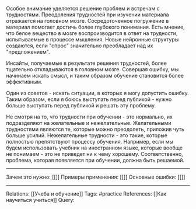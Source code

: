 Особое внимание уделяется решение проблем и встречам с трудностями. Преодоления трудностей при изучении материала отражается на головном мозге. Сосредоточенное погружение в материал помогает достичь более глубокого понимания. Есть мнение, что белое вещество в мозге воспроизводится в ответ на трудности, испытываемые в процессе мышления. Новые нейронные структуры создаются, если "спрос" значительно преобладает над их "предложением". 

Инсайты, получаемые в результате решения трудностей, более тщательно откладываются в головном мозге. Совершая ошибку, мы начинаем искать смысл, и таким образом обучение становится более эффективным. 

Один из советов - искать ситуации, в которых я могу допустить ошибку. Таким образом, если я боюсь выступать перед публикой - нужно больше выступать перед публикой и решать эту проблему. 

Не смотря на то, что трудности при обучении - это нормально, их подразделяют на желательные и нежелательные. Желательными трудностями являются те, которые можно преодолеть, приложив чуть больше усилий. Нежелательные трудности - это такие, которые полностью препятствуют процессу обучения. Например, если мы будем использовать учебник на иностранном языке, которые вообще не понимаем - это не приведет ни к чему хорошему. Соответственно, проблема, которая появляется при обучении, должна быть решаемой. 

___
Зачем это нужно: [[]] 
Примеры применения: [[]] 
Основные ошибки: [[]]
___
Relations: [[Учеба и обучение]] 
Tags: #practice 
References: [[Как научиться учиться]] 
Query: 